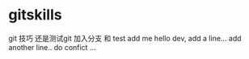 # gitskills
git 技巧
还是测试git
加入分支 和 test
add me
hello dev, add a line...
add another line..
do confict ...
